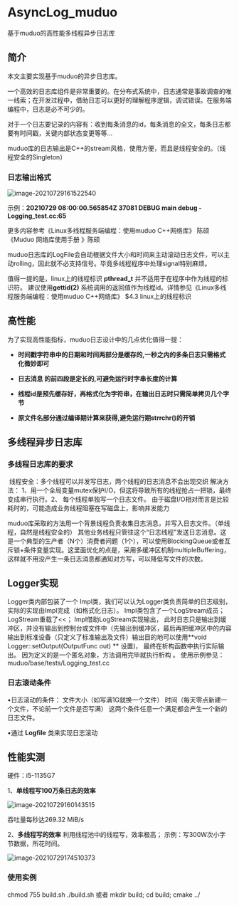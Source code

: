 # AsyncLog_muduo
基于muduo的高性能多线程异步日志库
## 简介

本文主要实现基于muduo的异步日志库。

一个高效的日志库组件是非常重要的。在分布式系统中，日志通常是事故调查的唯一线索；在开发过程中，借助日志可以更好的理解程序逻辑，调试错误。在服务端编程中，日志是必不可少的。

对于一个日志要记录的内容有：收到每条消息的id，每条消息的全文，每条日志都要有时间戳，关键内部状态变更等等...

muduo库的日志输出是C++的stream风格，使用方便，而且是线程安全的。（线程安全的Singleton）

### 日志输出格式

![image-20210729161522540](https://user-images.githubusercontent.com/50821178/127523872-516d9154-b582-49d5-8051-a71484411192.png)


示例：**20210729 08:00:00.565854Z 37081 DEBUG main debug - Logging_test.cc:65**

更多内容参考《Linux多线程服务端编程：使用muduo C++网络库》 陈硕
					 《Muduo 网络库使用手册 》陈硕

muduo日志库的LogFile会自动根据文件大小和时间来主动滚动日志文件，可以主动rolling，因此就不必支持信号。毕竟多线程程序中处理signal特别麻烦。

值得一提的是，linux上的线程标识 **pthread_t** 并不适用于在程序中作为线程的标识符。 建议使用**gettid(2)** 系统调用的返回值作为线程id。详情参见《Linux多线程服务端编程：使用muduo C++网络库》 $4.3 linux上的线程标识

## 高性能

为了实现高性能指标，muduo日志设计中的几点优化值得一提：

- **时间戳字符串中的日期和时间两部分是缓存的,一秒之内的多条日志只需格式化微妙即可**

- **日志消息 的前四段是定长的,可避免运行时字串长度的计算**

- **线程id是预先缓存好，再格式化为字符串，在输出日志时只需简单拷贝几个字节** 

- **原文件名部分通过编译期计算来获得,避免运行期strrchr()的开销**

  

## 多线程异步日志库

### 多线程日志库的要求

​		线程安全：多个线程可以并发写日志，两个线程的日志消息不会出现交织
解决方法：
​		 1、用一个全局变量mutex保护I/O，但这将导致所有的线程抢占一把锁，最终变成串行执行。
​		 2、 每个线程单独写一个日志文件。
​					由于磁盘I/O相对而言是比较耗时的，可能造成业务线程阻塞在写磁盘上，影响并发能力

muduo库采取的方法用一个背景线程负责收集日志消息，并写入日志文件。（单线程，自然是线程安全的）
其他业务线程只管往这个“日志线程”发送日志消息。这是一个典型的生产者（N个）消费者问题（1个），可以使用BlockingQueue或者互斥锁+条件变量实现。这里面优化的点是，采用多缓冲区机制multipleBuffering，这样就不用没产生一条日志消息都通知对方写，可以降低写文件的次数。

## Logger实现

 Logger类内部包装了一个 Impl类，我们可以认为Logger类负责简单的日志级别，实际的实现由Impl完成（如格式化日志）。  Impl类包含了一个LogStream成员；LogStream重载了<<； Impl借助LogStream实现输出， 此时日志只是输出到缓冲区，并没有输出到控制台或文件中（先输出到缓冲区，最后再把缓冲区中的内容输出到标准设备（只定义了标准输出及文件）输出目的地可以使用**void Logger::setOutput(OutputFunc out) ** 设置)， 最终在析构函数中执行实际输出。 因为定义的是一个匿名对象，方法调用完毕就执行析构 。 
使用示例参见：muduo/base/tests/Logging_test.cc

### 日志滚动条件

•日志滚动的条件：
文件大小（如写满1G就换一个文件）
时间（每天零点新建一个文件，不论前一个文件是否写满） 
这两个条件任意一个满足都会产生一个新的日志文件。

•通过 **Logfile** 类来实现日志滚动 

## 性能实测

硬件：i5-1135G7

1、**单线程写100万条日志的效率** 

![image-20210729160143515](https://user-images.githubusercontent.com/50821178/127523988-b44f8a5b-e92c-4ae2-8fe6-da399beac43b.png)


吞吐量每秒达269.32 MiB/s

2、**多线程写的效率**
利用线程池中的线程写，效率极高；
示例：写300W次小字节数据，所花时间。

![image-20210729174510373](https://user-images.githubusercontent.com/50821178/127524024-ac15b963-328e-49ba-85c4-25c3c61011a7.png)

### 使用实例
chmod 755 build.sh
./build.sh
或者
mkdir build; cd build; cmake ../ 
